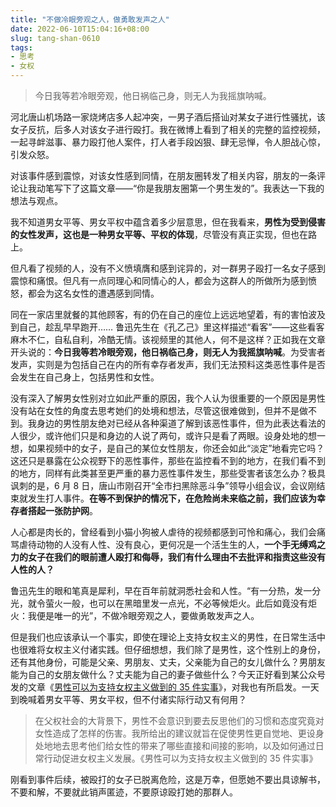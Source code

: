 ```yaml
---
title: "不做冷眼旁观之人，做勇敢发声之人"
date: 2022-06-10T15:04:16+08:00
slug: tang-shan-0610
tags:
- 思考
- 女权
---
```

> 今日我等若冷眼旁观，他日祸临己身，则无人为我摇旗呐喊。

河北唐山机场路一家烧烤店多人起冲突，一男子酒后搭讪对某女子进行性骚扰，该女子反抗，后多人对该女子进行殴打。我在微博上看到了相关的完整的监控视频，一起寻衅滋事、暴力殴打他人案件，打人者手段凶狠、肆无忌惮，令人胆战心惊，引发众怒。

对该事件感到震惊，对该女性感到同情，在朋友圈转发了相关内容，朋友的一条评论让我动笔写下了这篇文章——“你是我朋友圈第一个男生发的”。我表达一下我的想法与观点。

我不知道男女平等、男女平权中蕴含着多少层意思，但在我看来，**男性为受到侵害的女性发声，这也是一种男女平等、平权的体现**，尽管没有真正实现，但也在路上。

但凡看了视频的人，没有不义愤填膺和感到诧异的，对一群男子殴打一名女子感到震惊和痛恨。但凡有一点同理心和同情心的人，都会为这群人的所做所为感到愤怒，都会为这名女性的遭遇感到同情。

同在一家店里就餐的其他顾客，有的仍在自己的座位上远远地望着，有的害怕波及到自己，趁乱早早跑开…… 鲁迅先生在《孔乙己》里这样描述“看客”——这些看客麻木不仁，自私自利，冷酷无情。该视频里的其他人，何不是这样？正如我在文章开头说的：**今日我等若冷眼旁观，他日祸临己身，则无人为我摇旗呐喊**。为受害者发声，实则是为包括自己在内的所有幸存者发声，我们无法预料这类恶性事件是否会发生在自己身上，包括男性和女性。

没有深入了解男女性别对立如此严重的原因，我个人认为很重要的一个原因是男性没有站在女性的角度去思考她们的处境和想法，尽管这很难做到，但并不是做不到。我身边的男性朋友绝对已经从各种渠道了解到该恶性事件，但为此表达看法的人很少，或许他们只是和身边的人说了两句，或许只是看了两眼。设身处地的想一想，如果视频中的女子，是自己的某位女性朋友，你还会如此“淡定”地看完它吗？这还只是暴露在公众视野下的恶性事件，那些在监控看不到的地方，在我们看不到的地方，同样有此类甚至更严重的暴力恶性事件发生，那些受害者该怎么办？极具讽刺的是，6 月 8 日，唐山市刚召开“全市扫黑除恶斗争”领导小组会议，会议刚结束就发生打人事件。**在等不到保护的情况下，在危险尚未来临之前，我们应该为幸存者搭起一张防护网**。

人心都是肉长的，曾经看到小猫小狗被人虐待的视频都感到可怜和痛心，我们会痛骂虐待动物的人没有人性、没有良心，更何况是一个活生生的人，**一个手无缚鸡之力的女子在我们的眼前遭人殴打和侮辱，我们有什么理由不去批评和指责这些没有人性的人？**

鲁迅先生的眼和笔真是犀利，早在百年前就洞悉社会和人性。“有一分热，发一分光，就令萤火一般，也可以在黑暗里发一点光，不必等候炬火。此后如竟没有炬火：我便是唯一的光”，不做冷眼旁观之人，要做勇敢发声之人。

但是我们也应该承认一个事实，即使在理论上支持女权主义的男性，在日常生活中也很难将女权主义付诸实践。但仔细想想，我们除了是男性，这个性别上的身份，还有其他身份，可能是父亲、男朋友、丈夫，父亲能为自己的女儿做什么？男朋友能为自己的女朋友做什么？丈夫能为自己的妻子做些什么？今天正好看到某公众号发的文章《[男性可以为支持女权主义做到的 35 件实事](https://mp.weixin.qq.com/s?__biz=MzIzMDEyODExNg==&mid=2656285006&idx=1&sn=2bff1b4b81530a6a3732639c2770f224&chksm=f31f31d5c468b8c372dde7b490353c9becf9297f12e083c7b12a5b51534acc9365e66cc253d2&mpshare=1&srcid=0412YtxV7kjxhitRZnRUin2N&sharer_sharetime=1654866798432&sharer_shareid=c052c0bbdbfafb4b91cd1f566767f42f&scene=21#wechat_redirect)》，对我也有所启发。一天到晚喊着男女平等、男女平权，但不付诸实际行动又有何用？

> 在父权社会的大背景下，男性不会意识到要去反思他们的习惯和态度究竟对女性造成了怎样的伤害。我所给出的建议就旨在促使男性更自觉地、更设身处地地去思考他们给女性的带来了哪些直接和间接的影响，以及如何通过日常行动促进女权主义发展。《男性可以为支持女权主义做到的 35 件实事》

刚看到事件后续，被殴打的女子已脱离危险，这是万幸，但愿她不要出具谅解书，不要和解，不要就此销声匿迹，不要原谅殴打她的那群人。